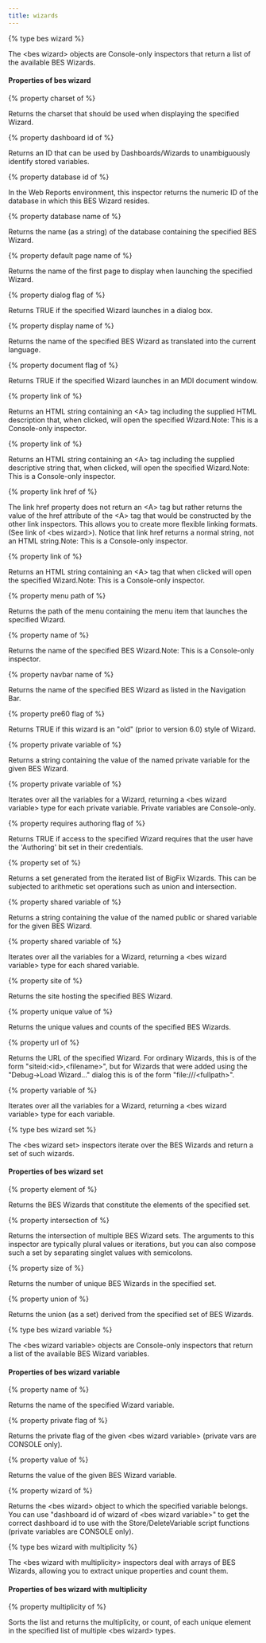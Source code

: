 ```yaml
---
title: wizards
---
```


{% type bes wizard %}

The &lt;bes wizard&gt; objects are Console-only inspectors that return a list of the available BES Wizards.

#### Properties of bes wizard

{% property charset of <bes wizard> %}

Returns the charset that should be used when displaying the specified Wizard.

{% property dashboard id of <bes wizard> %}

Returns an ID that can be used by Dashboards/Wizards to unambiguously identify stored variables.

{% property database id of <bes wizard> %}

In the Web Reports environment, this inspector returns the numeric ID of the database in which this BES Wizard resides.

{% property database name of <bes wizard> %}

Returns the name (as a string) of the database containing the specified BES Wizard.

{% property default page name of <bes wizard> %}

Returns the name of the first page to display when launching the specified Wizard.

{% property dialog flag of <bes wizard> %}

Returns TRUE if the specified Wizard launches in a dialog box.

{% property display name of <bes wizard> %}

Returns the name of the specified BES Wizard as translated into the current language.

{% property document flag of <bes wizard> %}

Returns TRUE if the specified Wizard launches in an MDI document window.

{% property link <html> of <bes wizard> %}

Returns an HTML string containing an &lt;A&gt; tag including the supplied HTML description that, when clicked, will open the specified Wizard.Note: This is a Console-only inspector.

{% property link <string> of <bes wizard> %}

Returns an HTML string containing an &lt;A&gt; tag including the supplied descriptive string that, when clicked, will open the specified Wizard.Note: This is a Console-only inspector.

{% property link href of <bes wizard> %}

The link href property does not return an &lt;A&gt; tag but rather returns the value of the href attribute of the &lt;A&gt; tag that would be constructed by the other link inspectors. This allows you to create more flexible linking formats. (See link of &lt;bes wizard&gt;). Notice that link href returns a normal string, not an HTML string.Note: This is a Console-only inspector.

{% property link of <bes wizard> %}

Returns an HTML string containing an &lt;A&gt; tag that when clicked will open the specified Wizard.Note: This is a Console-only inspector.

{% property menu path of <bes wizard> %}

Returns the path of the menu containing the menu item that launches the specified Wizard.

{% property name of <bes wizard> %}

Returns the name of the specified BES Wizard.Note: This is a Console-only inspector.

{% property navbar name of <bes wizard> %}

Returns the name of the specified BES Wizard as listed in the Navigation Bar.

{% property pre60 flag of <bes wizard> %}

Returns TRUE if this wizard is an &quot;old&quot; (prior to version 6.0) style of Wizard.

{% property private variable <string> of <bes wizard> %}

Returns a string containing the value of the named private variable for the given BES Wizard.

{% property private variable of <bes wizard> %}

Iterates over all the variables for a Wizard, returning a &lt;bes wizard variable&gt; type for each private variable. Private variables are Console-only.

{% property requires authoring flag of <bes wizard> %}

Returns TRUE if access to the specified Wizard requires that the user have the &#39;Authoring&#39; bit set in their credentials.

{% property set of <bes wizard> %}

Returns a set generated from the iterated list of BigFix Wizards. This can be subjected to arithmetic set operations such as union and intersection.

{% property shared variable <string> of <bes wizard> %}

Returns a string containing the value of the named public or shared variable for the given BES Wizard.

{% property shared variable of <bes wizard> %}

Iterates over all the variables for a Wizard, returning a &lt;bes wizard variable&gt; type for each shared variable.

{% property site of <bes wizard> %}

Returns the site hosting the specified BES Wizard.

{% property unique value of <bes wizard> %}

Returns the unique values and counts of the specified BES Wizards.

{% property url of <bes wizard> %}

Returns the URL of the specified Wizard. For ordinary Wizards, this is of the form &quot;siteid:&lt;id&gt;,&lt;filename&gt;&quot;, but for Wizards that were added using the &quot;Debug-&gt;Load Wizard...&quot; dialog this is of the form &quot;file:///&lt;fullpath&gt;&quot;.

{% property variable of <bes wizard> %}

Iterates over all the variables for a Wizard, returning a &lt;bes wizard variable&gt; type for each variable.

{% type bes wizard set %}

The &lt;bes wizard set&gt; inspectors iterate over the BES Wizards and return a set of such wizards.

#### Properties of bes wizard set

{% property element of <bes wizard set> %}

Returns the BES Wizards that constitute the elements of the specified set.

{% property intersection of <bes wizard set> %}

Returns the intersection of multiple BES Wizard sets. The arguments to this inspector are typically plural values or iterations, but you can also compose such a set by separating singlet values with semicolons.

{% property size of <bes wizard set> %}

Returns the number of unique BES Wizards in the specified set.

{% property union of <bes wizard set> %}

Returns the union (as a set) derived from the specified set of BES Wizards.

{% type bes wizard variable %}

The &lt;bes wizard variable&gt; objects are Console-only inspectors that return a list of the available BES Wizard variables.

#### Properties of bes wizard variable

{% property name of <bes wizard variable> %}

Returns the name of the specified Wizard variable.

{% property private flag of <bes wizard variable> %}

Returns the private flag of the given &lt;bes wizard variable&gt; (private vars are CONSOLE only).

{% property value of <bes wizard variable> %}

Returns the value of the given BES Wizard variable.

{% property wizard of <bes wizard variable> %}

Returns the &lt;bes wizard&gt; object to which the specified variable belongs. You can use &quot;dashboard id of wizard of &lt;bes wizard variable&gt;&quot; to get the correct dashboard id to use with the Store/DeleteVariable script functions (private variables are CONSOLE only).

{% type bes wizard with multiplicity %}

The &lt;bes wizard with multiplicity&gt; inspectors deal with arrays of BES Wizards, allowing you to extract unique properties and count them. 

#### Properties of bes wizard with multiplicity

{% property multiplicity of <bes wizard with multiplicity> %}

Sorts the list and returns the multiplicity, or count, of each unique element in the specified list of multiple &lt;bes wizard&gt; types.

